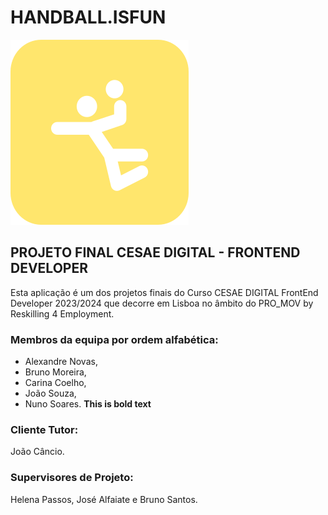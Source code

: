 # HANDBALL.ISFUN

![react HANDBALL.ISFUN](/proj/src/assets/images/logo_hb01.png 'Handball.isfun')

## PROJETO FINAL CESAE DIGITAL - FRONTEND DEVELOPER 
Esta aplicação é um dos projetos finais do Curso CESAE DIGITAL FrontEnd Developer 2023/2024 que decorre em Lisboa no âmbito do PRO_MOV by Reskilling 4 Employment.

### Membros da equipa por ordem alfabética: 
- Alexandre Novas, 
- Bruno Moreira, 
- Carina Coelho, 
- João Souza, 
- Nuno Soares. **This is bold text**

### Cliente Tutor: 
João Câncio. 

### Supervisores de Projeto: 
Helena Passos, José Alfaiate e Bruno Santos.